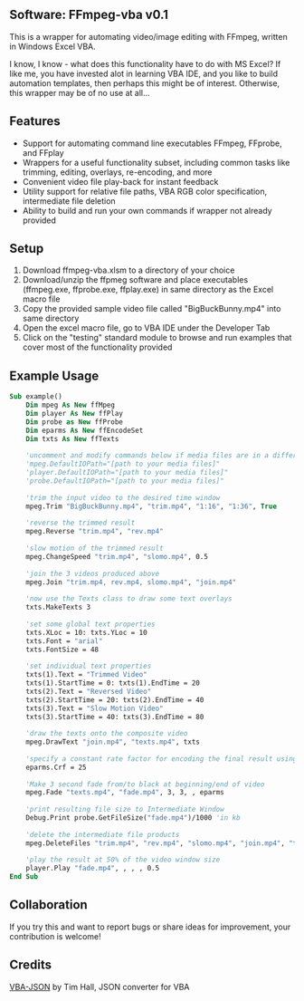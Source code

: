 ## Software: FFmpeg-vba v0.1

This is a wrapper for automating video/image editing with FFmpeg, written in Windows Excel VBA.

I know, I know - what does this functionality have to do with MS Excel? If like me, you have invested alot in learning VBA IDE, and you like to build automation templates, then perhaps this might be of interest. Otherwise, this wrapper may be of no use at all...

## Features

- Support for automating command line executables FFmpeg, FFprobe, and FFplay 
- Wrappers for a useful functionality subset, including common tasks like trimming, editing, overlays, re-encoding, and more
- Convenient video file play-back for instant feedback
- Utility support for relative file paths, VBA RGB color specification, intermediate file deletion
- Ability to build and run your own commands if wrapper not already provided

## Setup

1) Download ffmpeg-vba.xlsm to a directory of your choice
2) Download/unzip the ffpmeg software and place executables (ffmpeg.exe, ffprobe.exe, ffplay.exe) in same directory as the Excel macro file
3) Copy the provided sample video file called "BigBuckBunny.mp4" into same directory
4) Open the excel macro file, go to VBA IDE under the Developer Tab
5) Click on the "testing" standard module to browse and run examples that cover most of the functionality provided

## Example Usage

```vb
Sub example()
    Dim mpeg As New ffMpeg
    Dim player As New ffPlay
    Dim probe as New ffProbe
    Dim eparms As New ffEncodeSet
    Dim txts As New ffTexts
    
    'uncomment and modify commands below if media files are in a different loc than this Excel file
    'mpeg.DefaultIOPath="[path to your media files]"
    'player.DefaultIOPath="[path to your media files]"
    'probe.DefaultIOPath="[path to your media files]"
    
    'trim the input video to the desired time window
    mpeg.Trim "BigBuckBunny.mp4", "trim.mp4", "1:16", "1:36", True
    
    'reverse the trimmed result
    mpeg.Reverse "trim.mp4", "rev.mp4"
    
    'slow motion of the trimmed result
    mpeg.ChangeSpeed "trim.mp4", "slomo.mp4", 0.5
    
    'join the 3 videos produced above
    mpeg.Join "trim.mp4, rev.mp4, slomo.mp4", "join.mp4"
    
    'now use the Texts class to draw some text overlays
    txts.MakeTexts 3
    
    'set some global text properties
    txts.XLoc = 10: txts.YLoc = 10
    txts.Font = "arial"
    txts.FontSize = 48
    
    'set individual text properties
    txts(1).Text = "Trimmed Video"
    txts(1).StartTime = 0: txts(1).EndTime = 20
    txts(2).Text = "Reversed Video"
    txts(2).StartTime = 20: txts(2).EndTime = 40
    txts(3).Text = "Slow Motion Video"
    txts(3).StartTime = 40: txts(3).EndTime = 80
    
    'draw the texts onto the composite video
    mpeg.DrawText "join.mp4", "texts.mp4", txts
    
    'specify a constant rate factor for encoding the final result using EncodeSet class
    eparms.Crf = 25
    
    'Make 3 second fade from/to black at beginning/end of video
    mpeg.Fade "texts.mp4", "fade.mp4", 3, 3, , eparms
    
    'print resulting file size to Intermediate Window
    Debug.Print probe.GetFileSize("fade.mp4")/1000 'in kb
    
    'delete the intermediate file products
    mpeg.DeleteFiles "trim.mp4", "rev.mp4", "slomo.mp4", "join.mp4", "texts.mp4"
    
    'play the result at 50% of the video window size
    player.Play "fade.mp4", , , , 0.5
End Sub
```

## Collaboration

If you try this and want to report bugs or share ideas for improvement, your contribution is welcome!

## Credits

[VBA-JSON](https://github.com/VBA-tools/VBA-JSON) by Tim Hall, JSON converter for VBA
